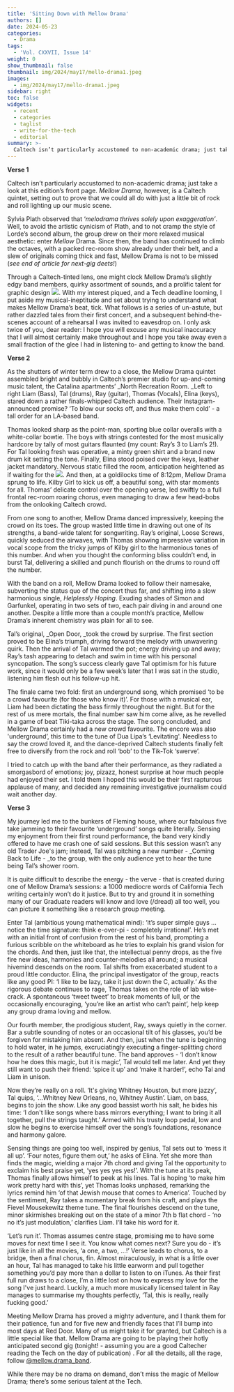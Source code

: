 ```yaml
---
title: 'Sitting Down with Mellow Drama'
authors: []
date: 2024-05-23
categories:
  - Drama
tags:
  - 'Vol. CXXVII, Issue 14'
weight: 0
show_thumbnail: false
thumbnail: img/2024/may17/mello-drama1.jpeg
images:
  - img/2024/may17/mello-drama1.jpeg
sidebar: right
toc: false
widgets:
  - recent
  - categories
  - taglist
  - write-for-the-tech
  - editorial
summary: >-
  Caltech isn’t particularly accustomed to non-academic drama; just take a look at this edition’s front page. _Mellow Drama_, however, is a Caltech quintet, setting out to prove that we could all do with just a little bit of rock and roll lighting up our music scene.
---
```



**Verse 1**

Caltech isn’t particularly accustomed to non-academic drama; just take a look at this edition’s front page. _Mellow Drama_, however, is a Caltech quintet, setting out to prove that we could all do with just a little bit of rock and roll lighting up our music scene. 

Sylvia Plath observed that ‘_melodrama thrives solely upon exaggeration’_. Well, to avoid the artistic cynicism of Plath, and to not cramp the style of Lorde’s second album, the group drew on their more relaxed musical aesthetic: enter _Mellow_ Drama. Since then, the band has continued to climb the octaves, with a packed rec-room show already under their belt, and a slew of originals coming thick and fast, Mellow Drama is not to be missed (_see end of article for next-gig deets!_)

Through a Caltech-tinted lens, one might clock Mellow Drama’s slightly edgy band members, quirky assortment of sounds, and a prolific talent for graphic design ![](/img/2024/may17/mello-drama1.jpeg). With my interest piqued, and a Tech deadline looming, I put aside my musical-ineptitude and set about trying to understand what makes Mellow Drama’s beat, tick. What follows is a series of un-astute, but rather dazzled tales from their first concert, and a subsequent behind-the-scenes account of a rehearsal I was invited to eavesdrop on. I only ask twice of you, dear reader: I hope you will excuse any musical inaccuracy that I will almost certainly make throughout and I hope you take away even a small fraction of the glee I had in listening to- and getting to know the band.

**Verse 2**

As the shutters of winter term drew to a close, the Mellow Drama quintet assembled bright and bubbly in Caltech’s premier studio for up-and-coming music talent, the Catalina apartments’ _North Recreation Room. _Left to right Liam (Bass), Tal (drums), Ray (guitar), Thomas (Vocals), Elina (keys), stared down a rather finals-whipped Caltech audience. Their Instagram-announced promise? ‘To blow our socks off, and thus make them cold’ - a tall order for an LA-based band.

Thomas looked sharp as the point-man, sporting blue collar overalls with a white-collar bowtie. The boys with strings contested for the most musically hardcore by tally of most guitars flaunted (my count: Ray’s 3 to Liam’s 2!). For Tal looking fresh was operative, a minty green shirt and a brand new drum kit setting the tone. Finally, Elina stood poised over the keys, leather jacket mandatory. Nervous static filled the room, anticipation heightened as if waiting for the ![](/img/2024/may17/mello-drama2.jpeg). And then, at a goldilocks time of 8:12pm, Mellow Drama sprung to life. Kilby Girl to kick us off, a beautiful song, with star moments for all. Thomas’ delicate control over the opening verse, led swiftly to a full frontal rec-room roaring chorus, even managing to draw a few head-bobs from the onlooking Caltech crowd.

From one song to another, Mellow Drama danced impressively, keeping the crowd on its toes. The group wasted little time in drawing out one of its strengths, a band-wide talent for songwriting. Ray’s original, Loose Screws,  quickly seduced the airwaves, with Thomas showing impressive variation in vocal scope from the tricky jumps of Kilby girl to the harmonious tones of this number. And when you thought the conforming bliss couldn’t end, in burst Tal, delivering a skilled and punch flourish on the drums to round off the number. 

With the band on a roll, Mellow Drama looked to follow their namesake, subverting the status quo of the concert thus far, and shifting into a slow harmonious single, _Helplessly Hoping_. Exuding shades of Simon and Garfunkel, operating in two sets of two, each pair diving in and around one another. Despite a little more than a couple month’s practice, Mellow Drama’s inherent chemistry was plain for all to see.

Tal’s original, _Open Door, _took the crowd by surprise. The first section proved to be Elina’s triumph, driving forward the melody with unwavering quirk. Then the arrival of Tal warmed the pot; energy driving up and away; Ray’s tash appearing to detach and swim in time with his personal syncopation. The song’s success clearly gave Tal optimism for his future work, since it would only be a few week’s later that I was sat in the studio, listening him flesh out his follow-up hit. 

The finale came two fold: first an underground song, which promised ‘to be a crowd favourite (for those who know it)’. For those with a musical ear, Liam had been dictating the bass firmly throughout the night. But for the rest of us mere mortals, the final number saw him come alive, as he revelled in a game of beat Tiki-taka across the stage. The song concluded, and Mellow Drama certainly had a new crowd favourite. The encore was also 'underground’, this time to the tune of Dua Lipa’s ‘Levitating'. Needless to say the crowd loved it, and the dance-deprived Caltech students finally felt free to diversify from the rock and roll ‘bob’ to the Tik-Tok ‘swerve’. 

I tried to catch up with the band after their performance, as they radiated a smorgasbord of emotions; joy, pizazz, honest surprise at how much people had enjoyed their set. I told them I hoped this would be their first rapturous applause of many, and decided any remaining investigative journalism could wait another day. 

**Verse 3**

My journey led me to the bunkers of Fleming house, where our fabulous five take jamming to their favourite ‘underground’ songs quite literally. Sensing my enjoyment from their first round performance, the band very kindly offered to have me crash one of said sessions. But this session wasn’t any old Trader Joe's jam; instead, Tal was pitching a new number - _Coming Back to Life - _to the group, with the only audience yet to hear the tune being Tal’s shower room. 

It is quite difficult to describe the energy - the verve - that is created during one of Mellow Drama’s sessions: a 1000 mediocre words of California Tech writing certainly won’t do it justice. But to try and ground it in something many of our Graduate readers will know and love (/dread) all too well, you can picture it something like a research group meeting.

Enter Tal (ambitious young mathematical mind): ‘it’s super simple guys … notice the time signature: think e-over-pi - completely irrational’. He’s met with an initial front of confusion from the rest of his band, prompting a furious scribble on the whiteboard as he tries to explain his grand vision for the chords. And then, just like that, the intellectual penny drops, as the five fire new ideas, harmonies and counter-melodies all around; a musical hivemind descends on the room. Tal shifts from exacerbated student to a proud little conductor. Elina, the principal investigator of the group, reacts like any good PI: ‘I like to be lazy, take it just down the C, actually.‘ As the rigorous debate continues to rage, Thomas takes on the role of lab wise-crack. A spontaneous ‘tweet tweet’ to break moments of lull, or the occasionally encouraging, ‘you’re like an artist who can’t paint’, help keep any group drama loving and mellow.  

Our fourth member, the prodigious student, Ray, sways quietly in the corner. Bar a subtle sounding of notes or an occasional tilt of his glasses, you’d be forgiven for mistaking him absent. And then, just when the tune is beginning to hold water, in he jumps, excruciatingly executing a finger-splitting chord to the result of a rather beautiful tune. The band approves - ‘I don’t know how he does this magic, but it is magic’, Tal would tell me later. And yet they still want to push their friend: ‘spice it up’ and ‘make it harder!’, echo Tal and Liam in unison. 

Now they’re really on a roll. ‘It's giving Whitney Houston, but more jazzy’, Tal quips,  ‘...Whitney New Orleans, no, Whitney Austin’. Liam, on bass, begins to join the show. Like any good bassist worth his salt, he bides his time: ‘I don't like songs where bass mirrors everything; I want to bring it all together, pull the strings taught.’  Armed with his trusty loop pedal,  low and slow he begins to exercise himself over the song’s foundations, resonance and harmony galore. 

Sensing things are going too well, inspired by genius, Tal sets out to ‘mess it all up’. ‘Four notes, figure them out,’ he asks of Elina. Yet she more than finds the magic, wielding a major 7th chord and giving Tal the opportunity to exclaim his best praise yet,  ‘yes yes yes yes!’. With the tune at its peak, Thomas finally allows himself to peek at his lines. Tal is hoping ‘to make him work pretty hard with this’, yet Thomas looks unphased, remarking the lyrics remind him ‘of that Jewish mouse that comes to America’. Touched by the sentiment, Ray takes a momentary break from his craft, and plays the Fievel Mousekewitz theme tune. The final flourishes descend on the tune, minor skirmishes breaking out on the state of a minor 7th b flat chord - ‘no no it’s just modulation,’ clarifies Liam. I‘ll take his word for it.

‘Let’s run it’. Thomas assumes centre stage, promising me to have some moves for next time I see it. You know what comes next? Sure you do - it’s  just like in all the movies, ‘a one, a two, …!’ Verse leads to chorus, to a bridge, then a final chorus, fin. Almost miraculously,  in what is a little over an hour, Tal has managed to take his little earworm and pull together something you’d pay more than a dollar to listen to on iTunes. As their first full run draws to a close, I’m a little lost on how to express my love for the song I've just heard. Luckily, a much more musically licensed talent in Ray manages to summarise my thoughts perfectly, ‘Tal, this is really, really fucking good.’ 

Meeting Mellow Drama has proved a mighty adventure, and I thank them for their patience, fun and for five new and friendly faces that I’ll bump into most days at Red Door. Many of us might take it for granted, but Caltech is a little special like that. Mellow Drama are going to be playing their hotly anticipated second gig (tonight! - assuming you are a good Caltecher reading the Tech on the day of publication) . For all the details, all the rage, follow [@mellow.drama_band](https://www.instagram.com/mellow.drama_band/).

While there may be no drama on demand, don’t miss the magic of Mellow Drama; there’s some serious talent at the Tech. 
